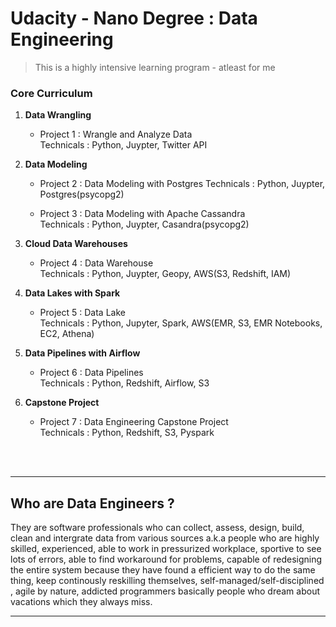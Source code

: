 ﻿# Udacity - Nano Degree : Data Engineering

> This is a highly intensive learning program - atleast for me

### Core Curriculum

1. **Data Wrangling** 
   * Project 1 : Wrangle and Analyze Data  
     Technicals : Python, Juypter, Twitter API  

2. **Data Modeling**  
    * Project 2 : Data Modeling with Postgres 
      Technicals : Python, Juypter, Postgres(psycopg2)  

    * Project 3 : Data Modeling with Apache Cassandra  
      Technicals : Python, Juypter, Casandra(psycopg2)  

3. **Cloud Data Warehouses** 
    * Project 4 : Data Warehouse  
      Technicals : Python, Juypter, Geopy, AWS(S3, Redshift, IAM)  

4. **Data Lakes with Spark** 
    * Project 5 : Data Lake  
      Technicals : Python, Jupyter, Spark, AWS(EMR, S3, EMR Notebooks, EC2, Athena)  

5. **Data Pipelines with Airflow** 
    * Project 6 : Data Pipelines  
      Technicals : Python, Redshift, Airflow, S3  

6. **Capstone Project** 
    * Project 7 : Data Engineering Capstone Project    
      Technicals : Python, Redshift, S3, Pyspark
  
<br>

  

<br>

---

## Who are Data Engineers ?
They are software professionals who can collect, assess, design, build, clean and intergrate data from various sources a.k.a people who are highly skilled, experienced, able to work in pressurized workplace, sportive to see lots of errors, able to find workaround for problems, capable of redesigning the entire system because they have found a efficient way to do the same thing, keep continously reskilling themselves, self-managed/self-disciplined , agile by nature, addicted programmers basically people who dream about vacations which they always miss.

---

